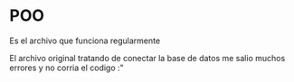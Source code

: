 # POO

Es el archivo que funciona regularmente 

El archivo original tratando de conectar la base de datos me salio muchos errores y no corria el codigo :"
